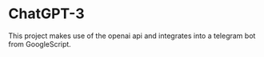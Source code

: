 # ChatGPT-3
This project makes use of the openai api and integrates into a telegram bot from GoogleScript.
